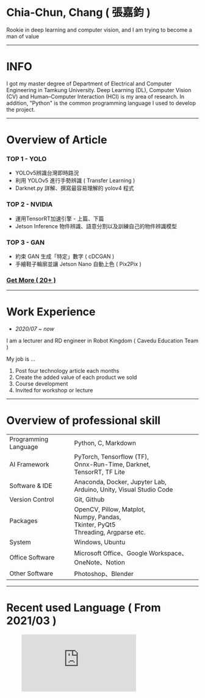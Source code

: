 <!-- table    { display: table }
tr       { display: table-row }
thead    { display: table-header-group }
tbody    { display: table-row-group }
tfoot    { display: table-footer-group }
col      { display: table-column }
colgroup { display: table-column-group }
td, th   { display: table-cell }
caption  { display: table-caption } -->

# Chia-Chun, Chang ( 張嘉鈞 )
Rookie in deep learning and computer vision, and I am trying to become a man of value

---

# INFO

I got my master degree of Department of Electrical and Computer Engineering in Tamkung University. Deep Learning (DL), Computer Vision (CV) and Human–Computer Interaction (HCI) is my area of research. In addition, "Python" is the common programming language I used to develop the project.

---

# Overview of Article

### TOP 1 - YOLO

* YOLOv5辨識台灣即時路況
* 利用 YOLOv5 進行手勢辨識 ( Transfer Learning )
* Darknet.py 詳解、撰寫最容易理解的 yolov4 程式

### TOP 2 - NVIDIA

* 運用TensorRT加速引擎 - 上篇、下篇
* Jetson Inference 物件辨識、語意分割以及訓練自己的物件辨識模型

### TOP 3 - GAN

* 約束 GAN 生成「特定」數字 ( cDCGAN )
* 手繪鞋子輪廓並讓 Jetson Nano 自動上色 ( Pix2Pix )

### [Get More  ( 20+ ) ](./ListArticles.md)

---

# Work Experience

* *2020/07 ~ now*

I am a lecturer and RD engineer in Robot Kingdom ( Cavedu Education Team )

My job is ... 
1. Post four technology article each months
2. Create the added value of each product we sold
3. Course development
4. Invited for workshop or lecture

---

# Overview of professional skill
|           |               |
|   ---     |   ---
| Programming Language  | Python, C, Markdown |
| AI Framework          | PyTorch, Tensorflow (TF), <br> Onnx-Run-Time, Darknet, <br> TensorRT, TF Lite |
| Software & IDE        | Anaconda, Docker, Jupyter Lab, <br> Arduino, Unity, Visual Studio Code |
| Version Control       | Git, Github
| Packages   | OpenCV, Pillow, Matplot, <br> Numpy, Pandas, <br> Tkinter, PyQt5 <br> Threading, Argparse etc. |
| System                | Windows, Ubuntu   |
| Office Software       | Microsoft Office、Google Workspace、OneNote、Notion
| Other Software        | Photoshop、Blender |

---

# Recent used Language ( From 2021/03 )

<figure><embed src="https://wakatime.com/share/@812b8fa2-b7a0-43ae-8fcd-9bd6698d5c07/3584a930-a872-4582-ac61-140f05f88f92.svg"></embed></figure>